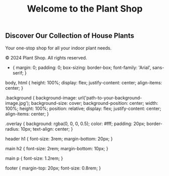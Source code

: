 <!DOCTYPE html>
<html lang="en">
<head>
    <meta charset="UTF-8">
    <meta name="viewport" content="width=device-width, initial-scale=1.0">
    <title>Plant Shop</title>
    <link rel="stylesheet" href="styles.css">
</head>
<body>
    <div class="background">
        <div class="overlay">
            <header>
                <h1>Welcome to the Plant Shop</h1>
            </header>
            <main>
                <h2>Discover Our Collection of House Plants</h2>
                <p>Your one-stop shop for all your indoor plant needs.</p>
            </main>
            <footer>
                <p>&copy; 2024 Plant Shop. All rights reserved.</p>
            </footer>
        </div>
    </div>
</body>
</html>


* {
    margin: 0;
    padding: 0;
    box-sizing: border-box;
    font-family: 'Arial', sans-serif;
}

body, html {
    height: 100%;
    display: flex;
    justify-content: center;
    align-items: center;
}

.background {
    background-image: url('path-to-your-background-image.jpg');
    background-size: cover;
    background-position: center;
    width: 100%;
    height: 100%;
    position: relative;
    display: flex;
    justify-content: center;
    align-items: center;
}

.overlay {
    background: rgba(0, 0, 0, 0.5);
    color: #fff;
    padding: 20px;
    border-radius: 10px;
    text-align: center;
}

header h1 {
    font-size: 3rem;
    margin-bottom: 20px;
}

main h2 {
    font-size: 2rem;
    margin-bottom: 10px;
}

main p {
    font-size: 1.2rem;
}

footer {
    margin-top: 20px;
    font-size: 0.8rem;
}

